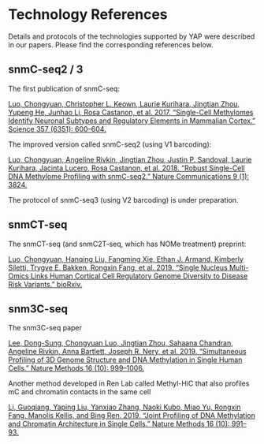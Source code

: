 # Technology References

Details and protocols of the technologies supported by YAP were described in our papers. Please find the corresponding references below.

## snmC-seq2 / 3

The first publication of snmC-seq:

[Luo, Chongyuan, Christopher L. Keown, Laurie Kurihara, Jingtian Zhou, Yupeng He, Junhao Li, Rosa Castanon, et al. 2017. “Single-Cell Methylomes Identify Neuronal Subtypes and Regulatory Elements in Mammalian Cortex.” Science 357 \(6351\): 600–604.](http://dx.doi.org/10.1126/science.aan3351)

The improved version called snmC-seq2 \(using V1 barcoding\):

[Luo, Chongyuan, Angeline Rivkin, Jingtian Zhou, Justin P. Sandoval, Laurie Kurihara, Jacinta Lucero, Rosa Castanon, et al. 2018. “Robust Single-Cell DNA Methylome Profiling with snmC-seq2.” Nature Communications 9 \(1\): 3824.](http://dx.doi.org/10.1038/s41467-018-06355-2)

The protocol of snmC-seq3 \(using V2 barcoding\) is under preparation.

## snmCT-seq

The snmCT-seq \(and snmC2T-seq, which has NOMe treatment\) preprint:

[Luo, Chongyuan, Hanqing Liu, Fangming Xie, Ethan J. Armand, Kimberly Siletti, Trygve E. Bakken, Rongxin Fang, et al. 2019. “Single Nucleus Multi-Omics Links Human Cortical Cell Regulatory Genome Diversity to Disease Risk Variants.” bioRxiv. ](https://doi.org/10.1101/2019.12.11.873398)

## snm3C-seq

The snm3C-seq paper

[Lee, Dong-Sung, Chongyuan Luo, Jingtian Zhou, Sahaana Chandran, Angeline Rivkin, Anna Bartlett, Joseph R. Nery, et al. 2019. “Simultaneous Profiling of 3D Genome Structure and DNA Methylation in Single Human Cells.” Nature Methods 16 \(10\): 999–1006.](http://dx.doi.org/10.1038/s41592-019-0547-z)

Another method developed in Ren Lab called Methyl-HiC that also profiles mC and chromatin contacts in the same cell

[Li, Guoqiang, Yaping Liu, Yanxiao Zhang, Naoki Kubo, Miao Yu, Rongxin Fang, Manolis Kellis, and Bing Ren. 2019. “Joint Profiling of DNA Methylation and Chromatin Architecture in Single Cells.” Nature Methods 16 \(10\): 991–93.](http://dx.doi.org/10.1038/s41592-019-0502-z)

